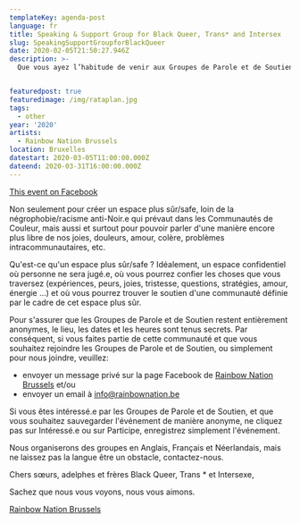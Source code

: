 ```yaml
---
templateKey: agenda-post
language: fr
title: Speaking & Support Group for Black Queer, Trans* and Intersex
slug: SpeakingSupportGroupforBlackQueer
date: 2020-02-05T21:50:27.946Z
description: >-
  Que vous ayez l’habitude de venir aux Groupes de Parole et de Soutien de Rainbow Nation Brussels, ou que ce soit votre première fois, vous êtes les bienvenu.e.s. Après avoir organisé des Groupes de Parole et de Soutien pour QT*IBPOC (Personnes LGBTQI+ Noires ou de Couleur) pendant plus d'un an et demi, nous avons décidé, à partir de ce Black History Month Belgium, d'organiser AUSSI des groupes de parole strictement pour les personnes LGBTQI+ Noir.e.s à Bruxelles.


featuredpost: true
featuredimage: /img/rataplan.jpg
tags:
  - other
year: '2020'
artists:
  - Rainbow Nation Brussels
location: Bruxelles
datestart: 2020-03-05T11:00:00.000Z
dateend: 2020-03-31T16:00:00.000Z
---
```

[This event on Facebook](https://www.facebook.com/events/556344878563958/)


Non seulement pour créer un espace plus sûr/safe, loin de la négrophobie/racisme anti-Noir.e qui prévaut dans les Communautés de Couleur, mais aussi et surtout pour pouvoir parler d'une manière encore plus libre de nos joies, douleurs, amour, colère, problèmes intracommunautaires, etc.

Qu'est-ce qu'un espace plus sûr/safe ? Idéalement, un espace confidentiel où personne ne sera jugé.e, où vous pourrez confier les choses que vous traversez (expériences, peurs, joies, tristesse, questions, stratégies, amour, énergie ...) et où vous pourrez trouver le soutien d'une communauté définie par le cadre de cet espace plus sûr.

Pour s'assurer que les Groupes de Parole et de Soutien restent entièrement anonymes, le lieu, les dates et les heures sont tenus secrets. Par conséquent, si vous faites partie de cette communauté et que vous souhaitez rejoindre les Groupes de Parole et de Soutien, ou simplement pour nous joindre, veuillez:
- envoyer un message privé sur la page Facebook de [Rainbow Nation Brussels](https://www.facebook.com/rainbownationbrussels/)
et/ou
- envoyer un email à [info@rainbownation.be](mailto:info@rainbownation.be)

Si vous êtes intéressé.e par les Groupes de Parole et de Soutien, et que vous souhaitez sauvegarder l'événement de manière anonyme, ne cliquez pas sur Intéressé.e ou sur Participe, enregistrez simplement l'événement.

Nous organiserons des groupes en Anglais, Français et Néerlandais, mais ne laissez pas la langue être un obstacle, contactez-nous.

Chers sœurs, adelphes et frères Black Queer, Trans * et Intersexe,

Sachez que nous vous voyons, nous vous aimons.


[Rainbow Nation Brussels](https://www.facebook.com/rainbownationbrussels/)
